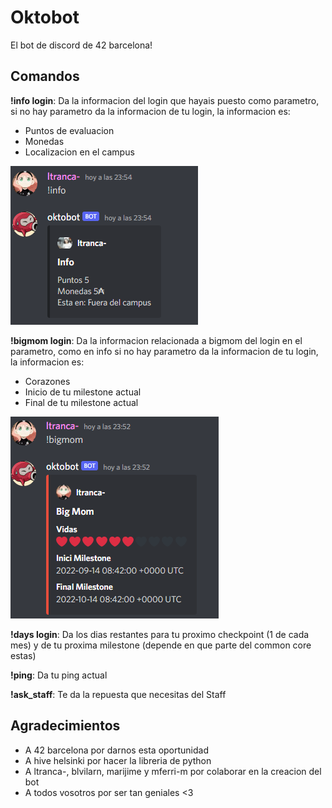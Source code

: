 # Oktobot
El bot de discord de 42 barcelona!
## Comandos 
**!info login**: Da la informacion del login que hayais puesto como parametro, si no hay parametro da la informacion de tu login, la informacion es:
- Puntos de evaluacion
- Monedas
- Localizacion en el campus

![ejemplo](Imgur.png)

**!bigmom login**: Da la informacion relacionada a bigmom del login en el parametro, como en info si no hay parametro da la informacion de tu login, la informacion es:
- Corazones
- Inicio de tu milestone actual
- Final de tu milestone actual

![ejemplo](im2.png)

**!days login**: Da los dias restantes para tu proximo checkpoint (1 de cada mes) y de tu proxima milestone (depende en que parte del common core estas)

**!ping**: Da tu ping actual

**!ask_staff**: Te da la repuesta que necesitas del Staff

## Agradecimientos
- A 42 barcelona por darnos esta oportunidad
- A hive helsinki por hacer la libreria de python
- A ltranca-, blvilarn, marijime y mferri-m por colaborar en la creacion del bot
- A todos vosotros por ser tan geniales <3
